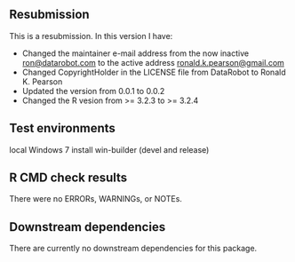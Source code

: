 ## Resubmission
This is a resubmission.  In this version I have:

* Changed the maintainer e-mail address from the now inactive ron@datarobot.com to the active address ronald.k.pearson@gmail.com
* Changed CopyrightHolder in the LICENSE file from DataRobot to Ronald K. Pearson
* Updated the version from 0.0.1 to 0.0.2
* Changed the R vesion from >= 3.2.3 to >= 3.2.4

## Test environments
local Windows 7 install
win-builder (devel and release)

## R CMD check results
There were no ERRORs, WARNINGs, or NOTEs.

## Downstream dependencies
There are currently no downstream dependencies for this package.

